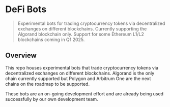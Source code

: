 # DeFi Bots

> Experimental bots for trading cryptocurrency tokens via decentralized exchanges on different blockchains.
> Currently supporting the Algorand blockchain only. Support for some Ethereum L1/L2 blockchains coming in Q1 2025.

## Overview

This repo houses experimental bots that trade cryptocurrency tokens via decentralized exchanges on different blockchains.
Algorand is the only chain currently supported but Polygon and Arbitrum One are the next chains on the roadmap to be supported.

These bots are an on-going development effort and are already being used successfully by our own development team.